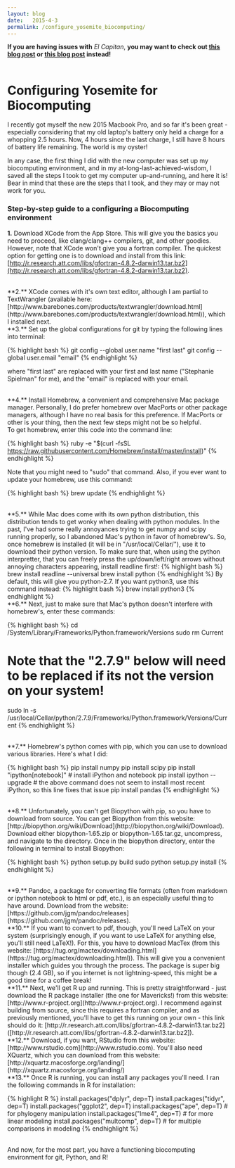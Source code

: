 ```yaml
---
layout: blog
date:   2015-4-3
permalink: /configure_yosemite_biocomputing/
---
```


**If you are having issues with** *El Capitan*, **you may want to check out [this blog post](http://www.benjack.io/2016/01/02/el-capitan-biocomputing.html) or [this blog post](https://ohthehugemanatee.org/blog/2015/10/01/how-i-got-el-capitain-working-with-my-developer-tools/) instead!**
<br><br>


# Configuring Yosemite for Biocomputing

I recently got myself the new 2015 Macbook Pro, and so far it's been great - especially considering that my old laptop's battery only held a charge for a whopping 2.5 hours. Now, 4 hours since the last charge, I still have 8 hours of battery life remaining. The world is my oyster!

In any case, the first thing I did with the new computer was set up my biocomputing environment, and in my at-long-last-achieved-wisdom, I saved all the steps I took to get my computer up-and-running, and here it is! Bear in mind that these are the steps that I took, and they may or may not work for you.



### Step-by-step guide to a configuring a Biocomputing environment

**1.** Download XCode from the App Store. This will give you the basics you need to proceed, like clang/clang++ compilers, git, and other goodies. However, note that XCode won't give you a fortran compiler. The quickest option for getting one is to download and install from this link: [http://r.research.att.com/libs/gfortran-4.8.2-darwin13.tar.bz2](http://r.research.att.com/libs/gfortran-4.8.2-darwin13.tar.bz2).

<br>
**2.** XCode comes with it's own text editor, although I am partial to TextWrangler (available here: [http://www.barebones.com/products/textwrangler/download.html](http://www.barebones.com/products/textwrangler/download.html)), which I installed next.

<br>
**3.** Set up the global configurations for git by typing the following lines into terminal:

{% highlight bash %}
git config --global user.name "first last"
git config --global user.email "email"
{% endhighlight %}


where "first last" are replaced with your first and last name ("Stephanie Spielman" for me), and the "email" is replaced with your email.

<br>
**4.** Install Homebrew, a convenient and comprehensive Mac package manager. Personally, I do prefer homebrew over MacPorts or other package managers, although I have no real basis for this preference. If MacPorts or other is your thing, then the next few steps might not be so helpful.
<br>To get homebrew, enter this code into the command line:

{% highlight bash %}
ruby -e "$(curl -fsSL https://raw.githubusercontent.com/Homebrew/install/master/install)"
{% endhighlight %}

Note that you might need to "sudo" that command. Also, if you ever want to update your homebrew, use this command:

{% highlight bash %}
brew update
{% endhighlight %}


<br>
**5.** While Mac does come with its own python distribution, this distribution tends to get wonky when dealing with python modules. In the past, I've had some really annoyances trying to get numpy and scipy running properly, so I abandoned Mac's python in favor of homebrew's.
So, once homebrew is installed (it will be in "/usr/local/Cellar/"), use it to download their python version. To make sure that, when using the python interpretter, that you can freely press the up/down/left/right arrows without annoying characters appearing, install readline first!:
{% highlight bash %}
brew install readline --universal
brew install python
{% endhighlight %}
By default, this will give you python-2.7. If you want python3, use this command instead:
{% highlight bash %}
brew install python3
{% endhighlight %}


<br>
**6.** Next, just to make sure that Mac's python doesn't interfere with homebrew's, enter these commands:

{% highlight bash %}
cd /System/Library/Frameworks/Python.framework/Versions
sudo rm Current
# Note that the "2.7.9" below will need to be replaced if its not the version on your system!
sudo ln -s /usr/local/Cellar/python/2.7.9/Frameworks/Python.framework/Versions/Current 
{% endhighlight %}

<br>
**7.** Homebrew's python comes with pip, which you can use to download various libraries. Here's what I did:

{% highlight bash %}
pip install numpy
pip install scipy
pip install "ipython[notebook]" # install iPython and notebook
pip install ipython --upgrade   # the above command does not seem to install most recent iPython, so this line fixes that issue
pip install pandas
{% endhighlight %}


<br>
**8.** Unfortunately, you can't get Biopython with pip, so you have to download from source. You can get Biopython from this website: [http://biopython.org/wiki/Download](http://biopython.org/wiki/Download). Download either biopython-1.65.zip or biopython-1.65.tar.gz, uncompress, and navigate to the directory. Once in the biopython directory, enter the following in terminal to install Biopython:

{% highlight bash %}
python setup.py build
sudo python setup.py install
{% endhighlight %}

<br>
**9.** Pandoc, a package for converting file formats (often from markdown or ipython notebook to html or pdf, etc.), is an especially useful thing to have around. Download from the website: [https://github.com/jgm/pandoc/releases](https://github.com/jgm/pandoc/releases).

<br>
**10.** If you want to convert to pdf, though, you'll need LaTeX on your system (surprisingly enough, if you want to use LaTeX for anything else, you'll still need LaTeX!). For this, you have to download MacTex (from this website: [https://tug.org/mactex/downloading.html](https://tug.org/mactex/downloading.html)). This will give you a convenient installer which guides you through the process. The package is super big though (2.4 GB), so if you internet is not lightning-speed, this might be a good time for a coffee break!

<br>
**11.** Next, we'll get R up and running. This is pretty straightforward - just download the R package installer (the one for Mavericks!) from this website: [http://www.r-project.org](http://www.r-project.org). I recommend against building from source, since this requires a fortran compiler, and as previously mentioned, you'll have to get this running on your own - this link should do it: [http://r.research.att.com/libs/gfortran-4.8.2-darwin13.tar.bz2]([http://r.research.att.com/libs/gfortran-4.8.2-darwin13.tar.bz2]). 

<br>
**12.** Download, if you want, RStudio from this website: [http://www.rstudio.com](http://www.rstudio.com). You'll also need XQuartz, which you can download from this website: [http://xquartz.macosforge.org/landing/](http://xquartz.macosforge.org/landing/)

<br>
**13.** Once R is running, you can install any packages you'll need. I ran the following commands in R for installation:


{% highlight R %}
install.packages("dplyr", dep=T)
install.packages("tidyr", dep=T)
install.packages("ggplot2", dep=T)
install.packages("ape", dep=T) # for phylogeny manipulation
install.packages("lme4", dep=T) # for more linear modeling
install.packages("multcomp", dep=T) # for multiple comparisons in modeling
{% endhighlight %}

<br>
And now, for the most part, you have a functioning biocomputing environment for git, Python, and R! 















